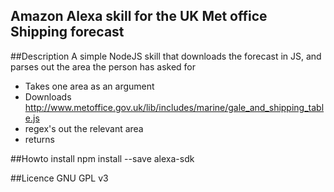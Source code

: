 Amazon Alexa skill for the UK Met office Shipping forecast
----------------------------------------------------------

##Description
A simple NodeJS skill that downloads the forecast in JS, and parses out the area the person has asked for

* Takes one area as an argument
* Downloads http://www.metoffice.gov.uk/lib/includes/marine/gale_and_shipping_table.js
* regex's out the relevant area
* returns

##Howto
install npm install --save alexa-sdk

##Licence
GNU GPL v3
